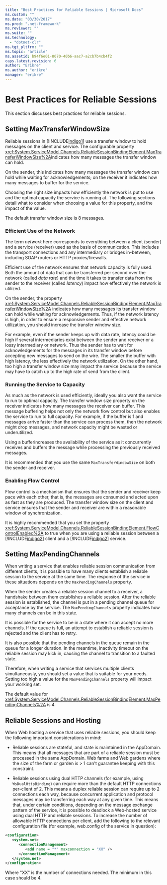 ```yaml
---
title: "Best Practices for Reliable Sessions | Microsoft Docs"
ms.custom: ""
ms.date: "03/30/2017"
ms.prod: ".net-framework"
ms.reviewer: ""
ms.suite: ""
ms.technology: 
  - "dotnet-clr"
ms.tgt_pltfrm: ""
ms.topic: "article"
ms.assetid: b94f6e01-8070-40b6-aac7-a2cb7b4cb4f2
caps.latest.revision: 6
author: "Erikre"
ms.author: "erikre"
manager: "erikre"
---
```

# Best Practices for Reliable Sessions
This section discusses best practices for reliable sessions.  
  
## Setting MaxTransferWindowSize  
 Reliable sessions in [!INCLUDE[indigo1](../../../../includes/indigo1-md.md)] use a transfer window to hold messages on the client and service. The configurable property <xref:System.ServiceModel.Channels.ReliableSessionBindingElement.MaxTransferWindowSize%2A>indicates how many messages the transfer window can hold.  
  
 On the sender, this indicates how many messages the transfer window can hold while waiting for acknowledgements; on the receiver it indicates how many messages to buffer for the service.  
  
 Choosing the right size impacts how efficiently the network is put to use and the optimal capacity the service is running at. The following sections detail what to consider when choosing a value for this property, and the impact of the value.  
  
 The default transfer window size is 8 messages.  
  
### Efficient Use of the Network  
 The term *network* here corresponds to everything between a client (sender) and a service (receiver) used as the basis of communication. This includes the transport connections and any intermediary or bridges in-between, including SOAP routers or HTTP proxies/firewalls.  
  
 Efficient use of the network ensures that network capacity is fully used. Both the amount of data that can be transferred per second over the network (called *data rate*) and the time it takes to transfer data from the sender to the receiver (called *latency*) impact how effectively the network is utilized.  
  
 On the sender, the property <xref:System.ServiceModel.Channels.ReliableSessionBindingElement.MaxTransferWindowSize%2A> indicates how many messages its transfer window can hold while waiting for acknowledgements. Thus, if the network latency is high, in order to ensure a responsive sender and effective network utilization, you should increase the transfer window size.  
  
 For example, even if the sender keeps up with data rate, latency could be high if several intermediaries exist between the sender and receiver or a lossy intermediary or network. Thus the sender has to wait for acknowledgements for the messages in its transfer window before accepting new messages to send on the wire. The smaller the buffer with high latency, the less effectively the network utilization. On the other hand, too high a transfer window size may impact the service because the service may have to catch up to the high rate of send from the client.  
  
### Running the Service to Capacity  
 As much as the network is used efficiently, ideally you also want the service to run to optimal capacity. The transfer window size property on the receiver indicates how many messages the receiver can buffer. This message buffering helps not only the network flow control but also enables the service to run to full capacity. For example, if the buffer is 1 and messages arrive faster than the service can process them, then the network might drop messages, and network capacity might be wasted or underutilized.  
  
 Using a bufferincreases the availability of the service as it concurrently receives and buffers the message while processing the previously received messages.  
  
 It is recommended that you use the same `MaxTransferWindowSize` on both the sender and receiver.  
  
### Enabling Flow Control  
 Flow control is a mechanism that ensures that the sender and receiver keep pace with each other, that is,  the messages are consumed and acted upon as fast as they are produced. The transfer window size on the client and service ensures that the sender and receiver are within a reasonable window of synchronization.  
  
 It is highly recommended that you set the property <xref:System.ServiceModel.Channels.ReliableSessionBindingElement.FlowControlEnabled%2A> to true when you are using a reliable session between a [!INCLUDE[indigo2](../../../../includes/indigo2-md.md)] client and a [!INCLUDE[indigo2](../../../../includes/indigo2-md.md)] service.  
  
## Setting MaxPendingChannels  
 When writing a service that enables reliable session communication from different clients, it is possible to have many clients establish a reliable session to the service at the same time. The response of the service in these situations depends on the `MaxPendingChannels` property.  
  
 When the sender creates a reliable session channel to a receiver, a handshake between them establishes a reliable session. After the reliable session is established, the channel is put in a pending channel queue for acceptance by the service. The `MaxPendingChannels` property indicates how many channels can be in this state.  
  
 It is possible for the service to be in a state where it can accept no more channels. If the queue is full, an attempt to establish a reliable session is rejected and the client has to retry.  
  
 It is also possible that the pending channels in the queue remain in the queue for a longer duration. In the meantime, inactivity timeout on the reliable session may kick in, causing the channel to transition to a faulted state.  
  
 Therefore, when writing a service that services multiple clients simultaneously, you should set a value that is suitable for your needs. Setting too high a value for the `MaxPendingChannels` property will impact your working set.  
  
 The default value for <xref:System.ServiceModel.Channels.ReliableSessionBindingElement.MaxPendingChannels%2A> is 4.  
  
## Reliable Sessions and Hosting  
 When Web hosting a service that uses reliable sessions, you should keep the following important considerations in mind:  
  
-   Reliable sessions are stateful, and state is maintained in the AppDomain. This means that all messages that are part of a reliable session must be processed in the same AppDomain. Web farms and Web gardens where the size of the farm or garden is > 1 can't guarantee keeping with this constraint.  
  
-   Reliable sessions using dual HTTP channels (for example, using `WsDualHttpBinding`) can require more than the default HTTP connections per-client of 2. This means a duplex reliable session can require up to 2 connections each way, because concurrent application and protocol messages may be transferring each way at any given time. This means that, under certain conditions, depending on the message exchange pattern of the service, it is possible to deadlock a Web-hosted service using dual HTTP and reliable sessions. To increase the number of allowable HTTP connections per client, add the following to the relevant configuration file (for example, web.config of the service in question):  
  
```xml  
<configuration>  
   <system.net>  
      <connectionManagement>  
         <add name = "*" maxconnection = "XX" />  
      </connectionManagement>  
   </system.net>  
</configuration>  
```  
  
 Where "XX" is the number of connections needed. The minimum in this case should be 4.